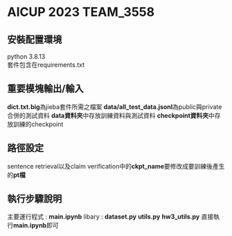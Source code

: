# AICUP 2023 TEAM_3558 
## 安裝配置環境
python 3.8.13  
套件包含在requirements.txt
## 重要模塊輸出/輸入
**dict.txt.big**為jieba套件所需之檔案
**data/all_test_data.jsonl**為public與private合併的測試資料
**data資料夾**中存放訓練資料與測試資料
**checkpoint資料夾**中存放訓練的checkpoint
## 路徑設定
sentence retrieval以及claim verification中的**ckpt_name**要修改成要訓練後產生的**pt檔**
## 執行步驟說明
主要運行程式 : **main.ipynb** 
libary : **dataset.py** **utils.py** **hw3_utils.py**
直接執行**main.ipynb**即可